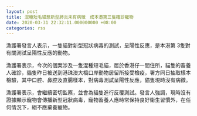 ```yaml
---
layout: post
title: 混種短毛貓惹新型肺炎未有病徵　成本港第三隻確診寵物
date: 2020-03-31 22:32:11.000000000 +08:00
categories: rss
---
```


漁護署發言人表示，一隻貓對新型冠狀病毒的測試，呈陽性反應，是本港第 3隻對有關測試呈陽性反應的動物。

漁護署表示，今次的個案涉及一隻混種短毛貓，居於香港仔一間住所，貓隻的畜養人確診，貓隻昨日被送到港珠澳大橋口岸動物居留所接受檢疫，署方同日抽取樣本檢驗，其中口腔、鼻腔及直腸樣本，對病毒測試呈陽性反應，貓隻現時沒有病徵。

漁護署表示，會繼續密切監察，並會為貓隻進行反覆測試。發言人強調，現時沒有證據顯示寵物會傳播新型冠狀病毒，寵物畜養人應時常保持良好衞生習慣外，在任何情況下，絕不應棄養寵物。

